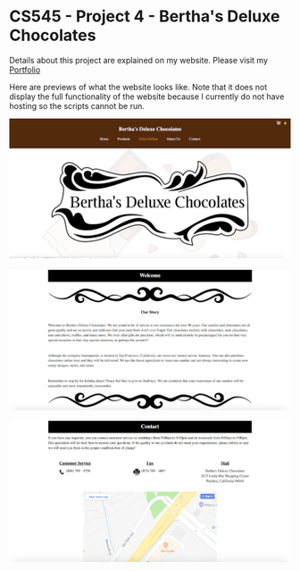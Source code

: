 # CS545 - Project 4 - Bertha's Deluxe Chocolates
Details about this project are explained on my website. Please visit my [Portfolio](https://ennoiamai.github.io/Portfolio/web_applications/proj4/details.html)

<!-- Follow this [link](http://jadran.sdsu.edu/~jadrn041/proj3/index.html) to view the project. -->

Here are previews of what the website looks like. Note that it does not display the full functionality of the website because I currently do not have hosting so the scripts cannot be run.

![CS545_Project4__preview](../images_readme/CS545_Project4_home.png)


![CS545_Project4__preview](../images_readme/CS545_Project4_about.png)


![CS545_Project4__preview](../images_readme/CS545_Project4_contact.png)
